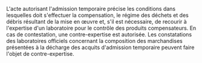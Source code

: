 L'acte autorisant l'admission temporaire précise les
conditions dans lesquelles doit s'effectuer la compensation, le régime
des déchets et des débris résultant de la mise en œuvre et, s'il est
nécessaire, de recourir à l'expertise d'un laboratoire pour le contrôle
des produits compensateurs.
En cas de contestation, une contre-expertise est autorisée.
Les constatations des laboratoires officiels concernant la composition
des marchandises présentées à la décharge des acquits d'admission
temporaire peuvent faire l'objet de contre-expertise.